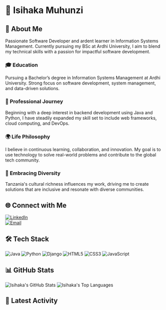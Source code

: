 # 👋 Isihaka Muhunzi

## 📌 About Me
Passionate Software Developer and ardent learner in Information Systems Management. Currently pursuing my BSc at Ardhi University, I aim to blend my technical skills with a passion for impactful software development.

### 🎓 Education
Pursuing a Bachelor’s degree in Information Systems Management at Ardhi University. Strong focus on software development, system management, and data-driven solutions.

### 💼 Professional Journey
Beginning with a deep interest in backend development using Java and Python, I have steadily expanded my skill set to include web frameworks, cloud computing, and DevOps.

### 🌍 Life Philosophy
I believe in continuous learning, collaboration, and innovation. My goal is to use technology to solve real-world problems and contribute to the global tech community.

### 🌱 Embracing Diversity
Tanzania's cultural richness influences my work, driving me to create solutions that are inclusive and resonate with diverse communities.

## 🌐 Connect with Me
[![LinkedIn](https://img.shields.io/badge/LinkedIn-blue?style=flat&logo=linkedin&labelColor=blue)](https://www.linkedin.com/in/isihaka-abdallah-189079295)  
[![Email](https://img.shields.io/badge/Email-D14836?style=flat&logo=gmail&logoColor=white)](mailto:isihakaabdallah@gmail.com)

## 🛠 Tech Stack
![Java](https://img.shields.io/badge/-Java-orange?style=flat&logo=java&logoColor=white)
![Python](https://img.shields.io/badge/-Python-blue?style=flat&logo=python&logoColor=white)
![Django](https://img.shields.io/badge/-Django-green?style=flat&logo=django&logoColor=white)
![HTML5](https://img.shields.io/badge/-HTML5-red?style=flat&logo=html5&logoColor=white)
![CSS3](https://img.shields.io/badge/-CSS3-blue?style=flat&logo=css3&logoColor=white)
![JavaScript](https://img.shields.io/badge/-JavaScript-yellow?style=flat&logo=javascript&logoColor=white)

## 📊 GitHub Stats
![Isihaka's GitHub Stats](https://github-readme-stats.vercel.app/api?username=isihaka360&show_icons=true&theme=radical)
![Isihaka's Top Languages](https://github-readme-stats.vercel.app/api/top-langs/?username=isihaka360&layout=compact&theme=radical)

## 🔗 Latest Activity
<!-- Optionally add an RSS feed from your blog or activity tracker -->


